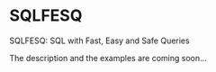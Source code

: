 # SQLFESQ
SQLFESQ: SQL with Fast, Easy and Safe Queries

The description and the examples are coming soon...
